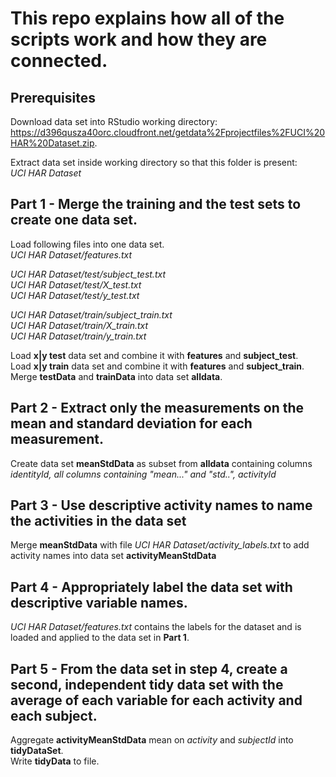 # This repo explains how all of the scripts work and how they are connected.

## Prerequisites 
Download data set into RStudio working directory:  
https://d396qusza40orc.cloudfront.net/getdata%2Fprojectfiles%2FUCI%20HAR%20Dataset.zip. 

Extract data set inside working directory so that this folder is present:  
*UCI HAR Dataset*   

## Part 1 - Merge the training and the test sets to create one data set.

Load following files into one data set.  
*UCI HAR Dataset/features.txt*

*UCI HAR Dataset/test/subject_test.txt*  
*UCI HAR Dataset/test/X_test.txt*  
*UCI HAR Dataset/test/y_test.txt*  

*UCI HAR Dataset/train/subject_train.txt*  
*UCI HAR Dataset/train/X_train.txt*  
*UCI HAR Dataset/train/y_train.txt*  

Load **x|y test** data set and combine it with **features** and **subject_test**.  
Load **x|y train** data set and combine it with **features** and **subject_train**.  
Merge **testData** and **trainData** into data set **alldata**.  

## Part 2 - Extract only the measurements on the mean and standard deviation for each measurement.

Create data set **meanStdData** as subset from **alldata** containing columns *identityId, all columns containing "mean..." and "std..", activityId*

## Part 3 - Use descriptive activity names to name the activities in the data set

Merge **meanStdData** with file *UCI HAR Dataset/activity_labels.txt* to add activity names into data set **activityMeanStdData**

## Part 4 - Appropriately label the data set with descriptive variable names.

*UCI HAR Dataset/features.txt* contains the labels for the dataset and is loaded and applied to the data set in **Part 1**.  

## Part 5 - From the data set in step 4, create a second, independent tidy data set with the average of each variable for each activity and each subject.

Aggregate **activityMeanStdData** mean on *activity* and *subjectId* into **tidyDataSet**.  
Write **tidyData** to file. 
